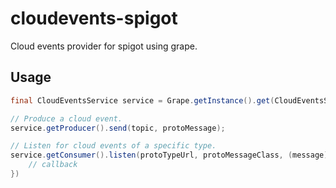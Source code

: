 # cloudevents-spigot
Cloud events provider for spigot using grape.

## Usage

```java
final CloudEventsService service = Grape.getInstance().get(CloudEventsService.class);

// Produce a cloud event.
service.getProducer().send(topic, protoMessage);

// Listen for cloud events of a specific type.
service.getConsumer().listen(protoTypeUrl, protoMessageClass, (message) -> {
    // callback
})
```
